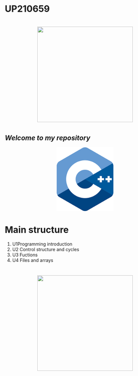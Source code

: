  # UP210659  <h1 align="center"> <img src="/home/liliana/Documentos/UP210659/UP210659_CPP/imagen/Texto Animado - HTML, CSS y JS.gif" height="300px" width="300px"></h1>
## _Welcome to my repository_  
 

<p align="center">
    <img height="200" src=
    "imagen/descarga.png">

<h2 align="center"> 

# Main structure

1. U1Programming introduction
2. U2 Control structure and cycles 
3. U3 Fuctions
4. U4 Files and arrays  
 
 
 <h1 align="center"> <img src="https://github.com/UP210659/UP210659_CPP/blob/main/imagen/crear-gif-de-im%C3%A1genes.gif" height="300px" width="300px"></h1>







  




